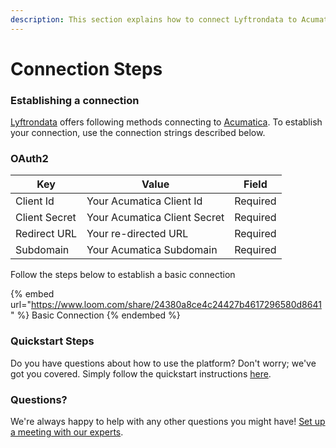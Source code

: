 ```yaml
---
description: This section explains how to connect Lyftrondata to Acumatica.
---
```


# Connection Steps

### Establishing a connection

[Lyftrondata](https://www.lyftrondata.com) offers following methods connecting to [Acumatica](https://www.lyftrondata.com/integration/finance-analytics/acumatica/). To establish your connection, use the connection strings described below.

### OAuth2

| Key           | Value                        | Field    |
| ------------- | ---------------------------- | -------- |
| Client Id     | Your Acumatica Client Id     | Required |
| Client Secret | Your Acumatica Client Secret | Required |
| Redirect URL  | Your re-directed URL         | Required |
| Subdomain     | Your Acumatica Subdomain     | Required |

Follow the steps below to establish a basic connection

{% embed url="https://www.loom.com/share/24380a8ce4c24427b4617296580d8641" %}
Basic Connection
{% endembed %}

### Quickstart Steps

Do you have questions about how to use the platform? Don't worry; we've got you covered. Simply follow the quickstart instructions [here](./).

### Questions? <a href="#questions" id="questions"></a>

We're always happy to help with any other questions you might have! [Set up a meeting with our experts](https://www.lyftrondata.com/book-a-meeting/).

